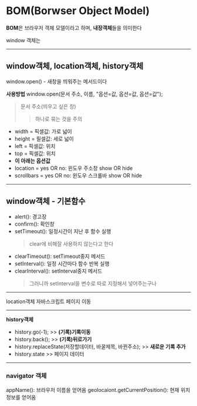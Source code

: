 # BOM(Borwser Object Model)

**BOM**은 브라우저 객체 모델이라고 하며, **내장객체**들을 의미한다

window 객체는

---

## window객체, location객체, history객체

window.open() - 새창을 띄워주는 메서드이다

**사용방법**
window.open(문서 주소, 이름, "옵션=값, 옵션=값, 옵션=값");

> 문서 주소(띄우고 싶은 창)
>
> > 하나로 묶는 것을 주의

- width = 픽셀값: 가로 넓이
- height = 필셀값: 세로 넓이
- left = 픽셀값: 위치
- top = 픽셀값: 위치
- **이 아래는 옵션값**
- location = yes OR no: 윈도우 주소창 show OR hide
- scrollbars = yes OR no: 윈도우 스크롤바 show OR hide

---

## window객체 - 기본함수

- alert(): 경고장
- confirm(): 확인창
- setTimeout(): 일정시간이 지난 후 함수 실행
  > clear에 비해잘 사용하지 않는다고 한다
- clearTimeout(): setTimeout중지 메서드
- setInterval(): 일정 시간마다 함수 반복 실행
- clearInterval(): setInterval중지 메서드
  > 그러니까 setInterval을 변수로 따로 지정해서 넣어주는구나

---

location객체
자바스크립트 페이지 이동

---

**history객체**

- history.go(-1); >> **(기록)기록이동**
- history.back(); >> **(기록)뒤로가기**
- history.replaceState(저장할데이터, 바꿀제목, 바뀐주소); >> **새로운 기록 추가**
- history.state >> 페이지 데이터

---

### navigator 객체

appName(): 브라우저 이름을 얻어옴
geolocaiont.getCurrentPosition(): 현재 위치정보를 얻어옴
